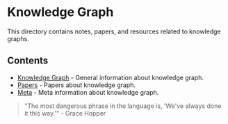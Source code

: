 # Knowledge Graph

This directory contains notes, papers, and resources related to knowledge graphs.

## Contents

-   [Knowledge Graph](knowledge_graph.md) - General information about knowledge graph.
-   [Papers](papers.md) - Papers about knowledge graph.
-   [Meta](meta.md) - Meta information about knowledge graph.

> "The most dangerous phrase in the language is, 'We've always done it this way.'" - Grace Hopper